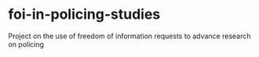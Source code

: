 # foi-in-policing-studies
Project on the use of freedom of information requests to advance research on policing
